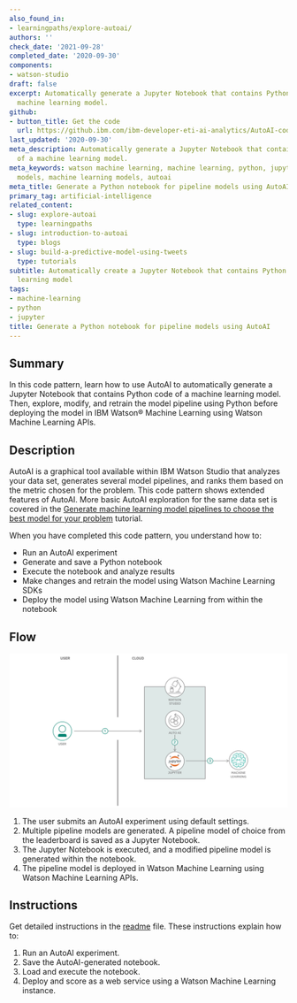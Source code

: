 ```yaml
---
also_found_in:
- learningpaths/explore-autoai/
authors: ''
check_date: '2021-09-28'
completed_date: '2020-09-30'
components:
- watson-studio
draft: false
excerpt: Automatically generate a Jupyter Notebook that contains Python code of a
  machine learning model.
github:
- button_title: Get the code
  url: https://github.ibm.com/ibm-developer-eti-ai-analytics/AutoAI-code-generation
last_updated: '2020-09-30'
meta_description: Automatically generate a Jupyter Notebook that contains Python code
  of a machine learning model.
meta_keywords: watson machine learning, machine learning, python, jupyter notebook,
  models, machine learning models, autoai
meta_title: Generate a Python notebook for pipeline models using AutoAI
primary_tag: artificial-intelligence
related_content:
- slug: explore-autoai
  type: learningpaths
- slug: introduction-to-autoai
  type: blogs
- slug: build-a-predictive-model-using-tweets
  type: tutorials
subtitle: Automatically create a Jupyter Notebook that contains Python code of a machine
  learning model
tags:
- machine-learning
- python
- jupyter
title: Generate a Python notebook for pipeline models using AutoAI
---
```


## Summary

In this code pattern, learn how to use AutoAI to automatically generate a Jupyter Notebook that contains Python code of a machine learning model. Then, explore, modify, and retrain the model pipeline using Python before deploying the model in IBM Watson&reg; Machine Learning using Watson Machine Learning APIs.

## Description

AutoAI is a graphical tool available within IBM Watson Studio that analyzes your data set, generates several model pipelines, and ranks them based on the metric chosen for the problem. This code pattern shows extended features of AutoAI. More basic AutoAI exploration for the same data set is covered in the [Generate machine learning model pipelines to choose the best model for your problem](/tutorials/generate-machine-learning-model-pipelines-to-choose-the-best-model-for-your-problem-autoai/) tutorial.

When you have completed this code pattern, you understand how to:

* Run an AutoAI experiment
* Generate and save a Python notebook
* Execute the notebook and analyze results
* Make changes and retrain the model using Watson Machine Learning SDKs
* Deploy the model using Watson Machine Learning from within the notebook

## Flow

![flow](images/autoai-code-generation-flow.png)

1. The user submits an AutoAI experiment using default settings.
1. Multiple pipeline models are generated. A pipeline model of choice from the leaderboard is saved as a Jupyter Notebook.
1. The Jupyter Notebook is executed, and a modified pipeline model is generated within the notebook.
1. The pipeline model is deployed in Watson Machine Learning using Watson Machine Learning APIs.

## Instructions

Get detailed instructions in the [readme](https://github.com/IBM/AutoAI-code-generation/blob/master/README.md) file. These instructions explain how to:

1. Run an AutoAI experiment.
1. Save the AutoAI-generated notebook.
1. Load and execute the notebook.
1. Deploy and score as a web service using a Watson Machine Learning instance.